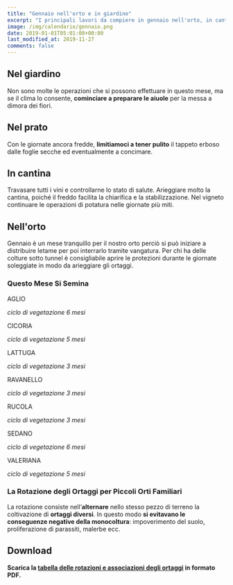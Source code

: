 ```yaml
---
title: "Gennaio nell'orto e in giardino"
excerpt: "I principali lavori da compiere in gennaio nell'orto, in cantina, nel frutteto e in giardino per ottenere anche questo mese dei risultati soddisfacenti."
image: /img/calendario/gennaio.png
date: 2019-01-01T05:01:00+00:00
last_modified_at: 2019-11-27
comments: false
---
```

## Nel giardino
Non sono molte le operazioni che si possono
effettuare in questo mese, ma se il clima lo consente,
**cominciare a preparare le aiuole** per la messa a dimora dei fiori.

## Nel prato
Con le giornate ancora fredde, **limitiamoci a tener pulito** il tappeto erboso
dalle foglie secche ed eventualmente a concimare.

## In cantina
Travasare tutti i vini e controllarne lo stato di salute.
Arieggiare molto la cantina, poiché il freddo facilita la chiarifica e
la stabilizzazione.
Nel vigneto continuare le operazioni di potatura nelle giornate più miti.

## Nell'orto
Gennaio è un mese tranquillo per il nostro orto perciò
si può iniziare a distribuire letame per poi interrarlo tramite vangatura.
Per chi ha delle colture sotto tunnel è consigliabile aprire le protezioni
durante le giornate soleggiate in modo da arieggiare gli ortaggi.

### Questo Mese Si Semina
AGLIO

*ciclo di vegetazione 6 mesi*

CICORIA

*ciclo di vegetazione 5 mesi*

LATTUGA

*ciclo di vegetazione 3 mesi*

RAVANELLO

*ciclo di vegetazione 3 mesi*

RUCOLA

*ciclo di vegetazione 3 mesi*

SEDANO

*ciclo di vegetazione 6 mesi*

VALERIANA

*ciclo di vegetazione 5 mesi*

### La Rotazione degli Ortaggi per Piccoli Orti Familiari
La rotazione consiste nell’**alternare** nello stesso pezzo di terreno la coltivazione di **ortaggi diversi**. In questo modo **si evitavano le conseguenze negative della monocoltura**: impoverimento del suolo, proliferazione di parassiti, malerbe ecc.

## Download

<p><strong>Scarica la <a href="/download/la-rotazione-degli-ortaggi-per-piccoli-orti-familiari.pdf" download="rotazioneOrtaggi.pdf" title="La Rotazione degli Ortaggi per Piccoli Orti Familiari"> tabella delle rotazioni e associazioni degli ortaggi</a> in formato PDF.</strong></p>

